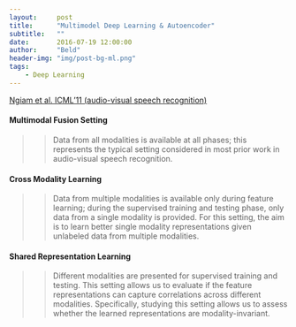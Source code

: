 ```yaml
---
layout:     post
title:      "Multimodel Deep Learning & Autoencoder"
subtitle:   ""
date:       2016-07-19 12:00:00
author:     "Beld"
header-img: "img/post-bg-ml.png"
tags:
    - Deep Learning
---
```


[Ngiam et al. ICML’11 (audio-visual speech recognition)](http://ai.stanford.edu/~ang/papers/icml11-MultimodalDeepLearning.pdf)


#### Multimodal Fusion Setting

>> Data from all modalities is available at all phases; this represents the typical setting considered in most prior work in audio-visual speech recognition.

#### Cross Modality Learning

>> Data from multiple modalities is available only during feature learning; during the supervised training and testing phase, only data from a single modality is provided. For this setting, the aim is to learn better single modality representations given unlabeled data from multiple modalities.

#### Shared Representation Learning

>>Different modalities are presented for supervised training and testing. This setting allows us to evaluate if the feature representations can capture correlations across different modalities. Specifically, studying this setting allows us to assess whether the learned representations are modality-invariant.
